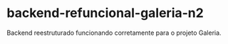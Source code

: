 # backend-refuncional-galeria-n2
 Backend reestruturado funcionando corretamente para o projeto Galeria.
